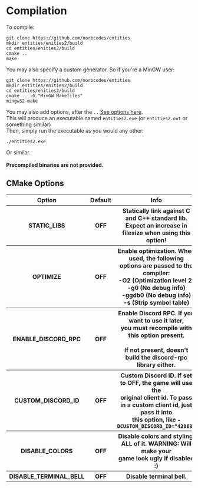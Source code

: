 <h1>Compilation</h1>
<p>
To compile:
<pre><code>git clone https://github.com/norbcodes/entities
mkdir entities/enities2/build
cd entities/enities2/build
cmake ..
make
</code></pre>
You may also specify a custom generator. So if you're a MinGW user:
<pre><code>git clone https://github.com/norbcodes/entities
mkdir entities/enities2/build
cd entities/enities2/build
cmake .. -G "MinGW Makefiles"
mingw32-make
</code></pre>
You may also add options, after the <code>..</code> <a href="#options">See options here</a>.<br>
This will produce an executable named <code>entities2.exe</code> (or <code>entities2.out</code> or something similar)
<br>
Then, simply run the executable as you would any other:
<pre><code>./entities2.exe</code></pre>
Or similar.<br><br>
<b>Precompiled binaries are not provided.</b>
</p>

<a id="options"></a>
<h2>CMake Options</h2>
<table>
    <tr>
        <th>Option</th>
        <th>Default</th>
        <th>Info</th>
    </tr>
    <tr>
        <th>STATIC_LIBS</th>
        <th>OFF</th>
        <th>Statically link against C and C++ standard lib.<br>Expect an increase in filesize when using this option!</th>
    </tr>
    <tr>
        <th>OPTIMIZE</th>
        <th>OFF</th>
        <th>Enable optimization. When used, the following<br>options are passed to the compiler:<br><b>-O2</b> (Optimization level 2)<br><b>-g0</b> (No debug info)<br><b>-ggdb0</b> (No debug info)<br><b>-s</b> (Strip symbol table)</th>
    </tr>
    <tr>
        <th>ENABLE_DISCORD_RPC</th>
        <th>OFF</th>
        <th>Enable Discord RPC. If you want to use it later,<br>you must recompile with this option present.<br><br>If not present, doesn't build the discord-rpc library either.</th>
    </tr>
    <tr>
        <th>CUSTOM_DISCORD_ID</th>
        <th>OFF</th>
        <th>Custom Discord ID. If set to OFF, the game will use the<br> original client id. To pass in a custom client id, just pass it into<br> this option, like <code>-DCUSTOM_DISCORD_ID="42069"</code></th>
    </tr>
    <tr>
        <th>DISABLE_COLORS</th>
        <th>OFF</th>
        <th>Disable colors and styling. ALL of it. WARNING: Will make your<br>game look ugly if disabled :)</th>
    </tr>
    <tr>
        <th>DISABLE_TERMINAL_BELL</th>
        <th>OFF</th>
        <th>Disable terminal bell.</th>
    </tr>
</table>